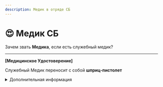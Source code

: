 ```yaml
---
description: Медик в отряде СБ
---
```


# 😍 Медик СБ

Зачем звать **Медика**, если есть служебный медик?

***

**\[Медицинское Удостоверение]**&#x20;

Служебный Медик переносит с собой **шприц-пистолет**

<details>

<summary>Дополнительная информация</summary>

* **Класс**: Специалист МОГ
* **Оружие**: A7
* **Уровень доступа**: КК-Охранника
* **Броня**: Лёгкая
* **Особое снаряжение**: Шприц-пистолет

</details>
